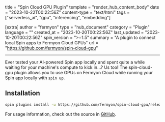 title = "Spin Cloud GPU Plugin"
template = "render_hub_content_body"
date = "2023-10-22T00:22:56Z"
content-type = "text/html"
tags = ["serverless_ai", "gpu", "inferencing", "embedding"]

[extra]
author = "fermyon"
type = "hub_document"
category = "Plugin"
language = ""
created_at = "2023-10-20T00:22:56Z"
last_updated = "2023-10-20T00:22:56Z"
spin_version = ">=1.5"
summary =  "A plugin to connect local Spin apps to Fermyon Cloud GPUs"
url = "https://github.com/fermyon/spin-cloud-gpu"

---

Ever tested your AI-powered Spin app locally and spent quite a while waiting for your machine's compute to kick in...? Us too! The spin-cloud-gpu plugin allows you to use GPUs on Fermyon Cloud while running your Spin app locally with `spin up`.

## Installation

```bash
spin plugins install -u https://github.com/fermyon/spin-cloud-gpu/releases/download/canary/cloud-gpu.json -y
```

For usage information, check out the source in [GitHub](https://github.com/fermyon/spin-cloud-gpu).